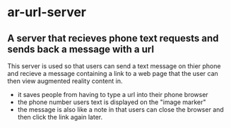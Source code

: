 # ar-url-server

## A server that recieves phone text requests and sends back a message with a url

This server is used so that users can send a text message on thier phone and recieve 
a message containing a link to a web page that the user can then view augmented reality
content in.

* it saves people from having to type a url into their phone browser
* the phone number users text is displayed on the "image marker"
* the message is also like a note in that users can close the browser and then click the link again later.
